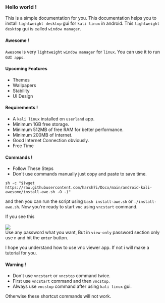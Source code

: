 ### Hello world !
This is a simple documentation for you.
This documentation helps you to install `lightweight desktop` gui for `kali linux` in android. This `lightweight desktop` gui is called `window manager`.

#### Awesome !
`Awesome` is very `lightweight` `window manager` for `linux`. You can use it to run `GUI apps`.

#### Upcoming Features
* Themes
* Wallpapers
* Stability
* UI Design

#### Requirements !
* A `kali linux` installed on `userland` app.
* Minimum 1GB free storage.
* Minimum 512MB of free RAM for better performance.
* Minimum 200MB of Internet.
* Good Internet Connection obviously.
* Free Time

#### Commands !

* Follow These Steps
* Don't use commands manually just copy and paste to save time.

```shell
sh -c "$(wget https://raw.githubusercontent.com/harsh7i/Docx/main/android-kali-awesome/install-awe.sh -O -)"
```
and then you can run the script using `bash install-awe.sh` or `./install-awe.sh`.
Now you're ready to start `vnc` using `vncstart` command.

If you see this <br><br>
<img src="https://github.com/harsh7i/Docx/blob/70596062e12361a5d564e06bff551db2a7c577d6/android-kali-gui/assets/vnc-password.jpg"><br>
Use any password what you want,
But in `view-only` password section only use `n` and hit the `enter` button.


I hope you understand how to use vnc viewer app. If not i will make a tutorial for you.

#### Warning !
* Don't use `vncstart` or `vncstop` command twice.
* First use `vncstart` command and then `vncstop`.
* Always use `vncstop` command after using `kali linux` gui.

Otherwise these shortcut commands will not work.
